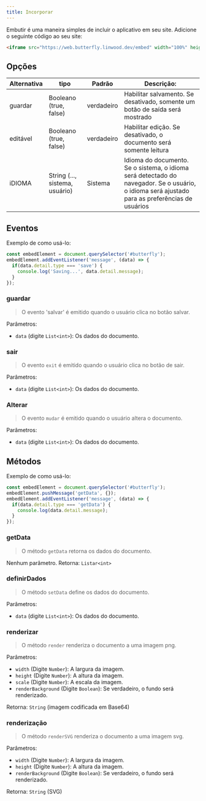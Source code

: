 ```yaml
---
title: Incorporar
---
```


Embutir é uma maneira simples de incluir o aplicativo em seu site.
Adicione o seguinte código ao seu site:

```html
<iframe src="https://web.butterfly.linwood.dev/embed" width="100%" height="500px" allowtransparency="true"></iframe>
```

## Opções

| Alternativa | tipo                                                                                              | Padrão     | Descrição:                                                                                                                                                     |
| ----------- | ------------------------------------------------------------------------------------------------- | ---------- | ------------------------------------------------------------------------------------------------------------------------------------------------------------------------------ |
| guardar     | Booleano (true, false)                                                         | verdadeiro | Habilitar salvamento. Se desativado, somente um botão de saída será mostrado                                                                                   |
| editável    | Booleano (true, false)                                                         | verdadeiro | Habilitar edição. Se desativado, o documento será somente leitura                                                                                              |
| iDIOMA      | String (..., sistema, usuário) | Sistema    | Idioma do documento. Se o sistema, o idioma será detectado do navegador. Se o usuário, o idioma será ajustado para as preferências de usuários |

## Eventos

Exemplo de como usá-lo:

```javascript
const embedElement = document.querySelector('#butterfly');
embedElement.addEventListener('message', (data) => {
  if(data.detail.type === 'save') {
    console.log('Saving...', data.detail.message);
  }
});
```

### guardar

> O evento 'salvar' é emitido quando o usuário clica no botão salvar.

Parâmetros:

- `data` (digite `List<int>`): Os dados do documento.

### sair

> O evento `exit` é emitido quando o usuário clica no botão de sair.

Parâmetros:

- `data` (digite `List<int>`): Os dados do documento.

### Alterar

> O evento `mudar` é emitido quando o usuário altera o documento.

Parâmetros:

- `data` (digite `List<int>`): Os dados do documento.

## Métodos

Exemplo de como usá-lo:

```javascript
const embedElement = document.querySelector('#butterfly');
embedElement.pushMessage('getData', {});
embedElement.addEventListener('message', (data) => {
  if(data.detail.type === 'getData') {
    console.log(data.detail.message);
  }
});
```

### getData

> O método `getData` retorna os dados do documento.

Nenhum parâmetro.
Retorna: `Listar<int>`

### definirDados

> O método `setData` define os dados do documento.

Parâmetros:

- `data` (digite `List<int>`): Os dados do documento.

### renderizar

> O método `render` renderiza o documento a uma imagem png.

Parâmetros:

- `width` (Digite `Number`): A largura da imagem.
- `height` (Digite `Number`): A altura da imagem.
- `scale` (Digite `Number`): A escala da imagem.
- `renderBackground` (Digite `Boolean`): Se verdadeiro, o fundo será renderizado.

Retorna: `String` (imagem codificada em Base64)

### renderização

> O método `renderSVG` renderiza o documento a uma imagem svg.

Parâmetros:

- `width` (Digite `Number`): A largura da imagem.
- `height` (Digite `Number`): A altura da imagem.
- `renderBackground` (Digite `Boolean`): Se verdadeiro, o fundo será renderizado.

Retorna: `String` (SVG)

